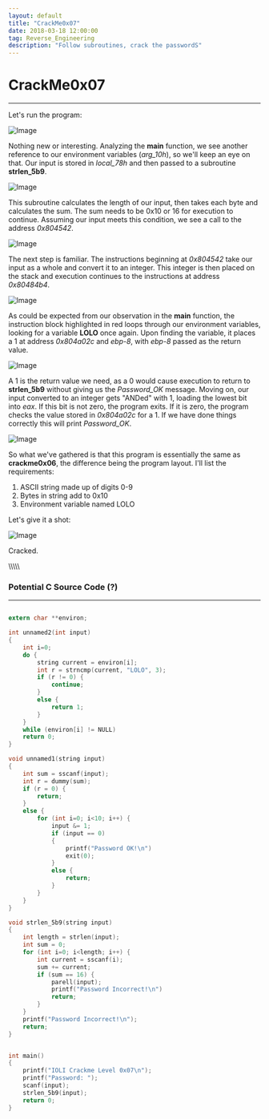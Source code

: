 ```yaml
---
layout: default
title: "CrackMe0x07"
date: 2018-03-18 12:00:00
tag: Reverse_Engineering
description: "Follow subroutines, crack the passwordS"
---
```


# CrackMe0x07

___

Let's run the program:

![Image](/images/crackme0x07/wrong_pw.png)

Nothing new or interesting. Analyzing the **main** function, we see another reference to our environment variables (*arg_10h*), so we'll keep an eye on that. Our input is stored in *local_78h* and then passed to a subroutine **strlen_5b9**.

![Image](/images/crackme0x07/call_to_strlen5.png)

This subroutine calculates the length of our input, then takes each byte and calculates the sum. The sum needs to be 0x10 or 16 for execution to continue. Assuming our input meets this condition, we see a call to the address *0x804542*.

![Image](/images/crackme0x07/strlen5_beg.png)

The next step is familiar. The instructions beginning at *0x804542* take our input as a whole and convert it to an integer. This integer is then placed on the stack and execution continues to the instructions at address *0x80484b4*.

![Image](/images/crackme0x07/8542.png)

As could be expected from our observation in the **main** function, the instruction block highlighted in red loops through our environment variables, looking for a variable **LOLO** once again. Upon finding the variable, it places a 1 at address *0x804a02c* and *ebp-8*, with *ebp-8* passed as the return value.

![Image](/images/crackme0x07/84b4.png)

A 1 is the return value we need, as a 0 would cause execution to return to **strlen_5b9** without giving us the *Password_OK* message. Moving on, our input converted to an integer gets "ANDed" with 1, loading the lowest bit into *eax*. If this bit is not zero, the program exits. If it is zero, the program checks the value stored in *0x804a02c* for a 1. If we have done things correctly this will print *Password_OK*.

![Image](/images/crackme0x07/8542_2.png)

So what we've gathered is that this program is essentially the same as **crackme0x06**, the difference being the program layout. I'll list the requirements:

1. ASCII string made up of digits 0-9
2. Bytes in string add to 0x10
3. Environment variable named LOLO

Let's give it a shot:

![Image](/images/crackme0x07/correct_pw.png)

Cracked.

\\\\\\\\\\

### Potential C Source Code (?)

___

```c

extern char **environ;

int unnamed2(int input)
{
	int i=0;
	do {
		string current = environ[i];
		int r = strncmp(current, "LOLO", 3);
		if (r != 0) { 
			continue; 
		}
		else {
			return 1;
		}
	} 
	while (environ[i] != NULL)
	return 0;
}

void unnamed1(string input)
{
	int sum = sscanf(input);
	int r = dummy(sum);
	if (r = 0) {
		return;
	}
	else {
		for (int i=0; i<10; i++) {
			input &= 1;
			if (input == 0)
			{
				printf("Password OK!\n")
				exit(0);
			}
			else {
				return;
			}
		}
	}
}

void strlen_5b9(string input)
{
	int length = strlen(input);
	int sum = 0;
	for (int i=0; i<length; i++) {
		int current = sscanf(i);
		sum += current;
		if (sum == 16) {
			parell(input);
			printf("Password Incorrect!\n")
			return;
		}
	}
	printf("Password Incorrect!\n");
	return;
} 


int main()
{
	printf("IOLI Crackme Level 0x07\n");
	printf("Password: ");
	scanf(input);
	strlen_5b9(input);
	return 0;
}

```

